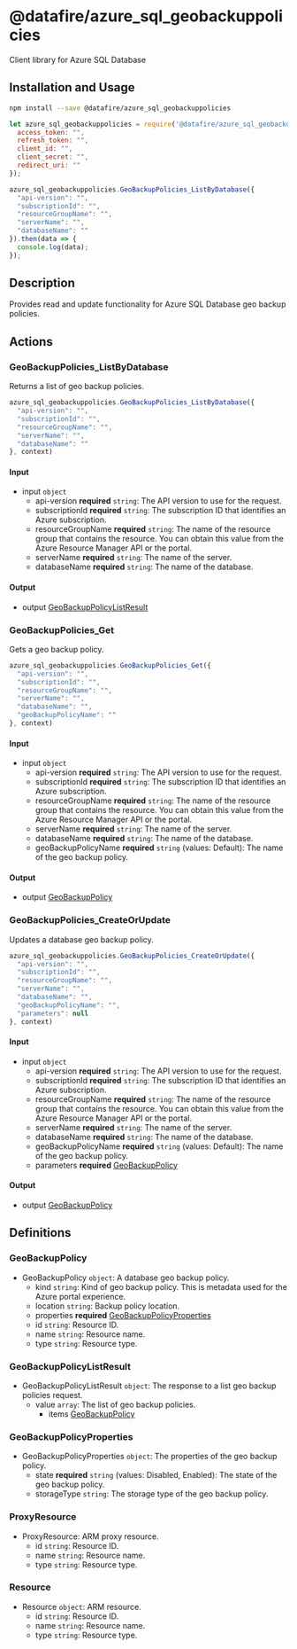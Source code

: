 # @datafire/azure_sql_geobackuppolicies

Client library for Azure SQL Database

## Installation and Usage
```bash
npm install --save @datafire/azure_sql_geobackuppolicies
```
```js
let azure_sql_geobackuppolicies = require('@datafire/azure_sql_geobackuppolicies').create({
  access_token: "",
  refresh_token: "",
  client_id: "",
  client_secret: "",
  redirect_uri: ""
});

azure_sql_geobackuppolicies.GeoBackupPolicies_ListByDatabase({
  "api-version": "",
  "subscriptionId": "",
  "resourceGroupName": "",
  "serverName": "",
  "databaseName": ""
}).then(data => {
  console.log(data);
});
```

## Description

Provides read and update functionality for Azure SQL Database geo backup policies.

## Actions

### GeoBackupPolicies_ListByDatabase
Returns a list of geo backup policies.


```js
azure_sql_geobackuppolicies.GeoBackupPolicies_ListByDatabase({
  "api-version": "",
  "subscriptionId": "",
  "resourceGroupName": "",
  "serverName": "",
  "databaseName": ""
}, context)
```

#### Input
* input `object`
  * api-version **required** `string`: The API version to use for the request.
  * subscriptionId **required** `string`: The subscription ID that identifies an Azure subscription.
  * resourceGroupName **required** `string`: The name of the resource group that contains the resource. You can obtain this value from the Azure Resource Manager API or the portal.
  * serverName **required** `string`: The name of the server.
  * databaseName **required** `string`: The name of the database.

#### Output
* output [GeoBackupPolicyListResult](#geobackuppolicylistresult)

### GeoBackupPolicies_Get
Gets a geo backup policy.


```js
azure_sql_geobackuppolicies.GeoBackupPolicies_Get({
  "api-version": "",
  "subscriptionId": "",
  "resourceGroupName": "",
  "serverName": "",
  "databaseName": "",
  "geoBackupPolicyName": ""
}, context)
```

#### Input
* input `object`
  * api-version **required** `string`: The API version to use for the request.
  * subscriptionId **required** `string`: The subscription ID that identifies an Azure subscription.
  * resourceGroupName **required** `string`: The name of the resource group that contains the resource. You can obtain this value from the Azure Resource Manager API or the portal.
  * serverName **required** `string`: The name of the server.
  * databaseName **required** `string`: The name of the database.
  * geoBackupPolicyName **required** `string` (values: Default): The name of the geo backup policy.

#### Output
* output [GeoBackupPolicy](#geobackuppolicy)

### GeoBackupPolicies_CreateOrUpdate
Updates a database geo backup policy.


```js
azure_sql_geobackuppolicies.GeoBackupPolicies_CreateOrUpdate({
  "api-version": "",
  "subscriptionId": "",
  "resourceGroupName": "",
  "serverName": "",
  "databaseName": "",
  "geoBackupPolicyName": "",
  "parameters": null
}, context)
```

#### Input
* input `object`
  * api-version **required** `string`: The API version to use for the request.
  * subscriptionId **required** `string`: The subscription ID that identifies an Azure subscription.
  * resourceGroupName **required** `string`: The name of the resource group that contains the resource. You can obtain this value from the Azure Resource Manager API or the portal.
  * serverName **required** `string`: The name of the server.
  * databaseName **required** `string`: The name of the database.
  * geoBackupPolicyName **required** `string` (values: Default): The name of the geo backup policy.
  * parameters **required** [GeoBackupPolicy](#geobackuppolicy)

#### Output
* output [GeoBackupPolicy](#geobackuppolicy)



## Definitions

### GeoBackupPolicy
* GeoBackupPolicy `object`: A database geo backup policy.
  * kind `string`: Kind of geo backup policy.  This is metadata used for the Azure portal experience.
  * location `string`: Backup policy location.
  * properties **required** [GeoBackupPolicyProperties](#geobackuppolicyproperties)
  * id `string`: Resource ID.
  * name `string`: Resource name.
  * type `string`: Resource type.

### GeoBackupPolicyListResult
* GeoBackupPolicyListResult `object`: The response to a list geo backup policies request.
  * value `array`: The list of geo backup policies.
    * items [GeoBackupPolicy](#geobackuppolicy)

### GeoBackupPolicyProperties
* GeoBackupPolicyProperties `object`: The properties of the geo backup policy.
  * state **required** `string` (values: Disabled, Enabled): The state of the geo backup policy.
  * storageType `string`: The storage type of the geo backup policy.

### ProxyResource
* ProxyResource: ARM proxy resource.
  * id `string`: Resource ID.
  * name `string`: Resource name.
  * type `string`: Resource type.

### Resource
* Resource `object`: ARM resource.
  * id `string`: Resource ID.
  * name `string`: Resource name.
  * type `string`: Resource type.


